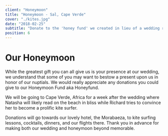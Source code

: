```yaml
---
client: "Honeymoon"
title: "Honeymoon - Sal, Cape Verde"
cover: "./kites.jpg"
date: "2018-02-25"
subtitle: "Donate to the 'honey fund' we created in lieu of a wedding registry."
position: 6
---
```

# Our Honeymoon

While the greatest gift you can all give us is your presence at our wedding, we understand that some of you may want to bestow a present upon us in honor of our nuptials. We would really appreciate any donations you could give to our Honeymoon Fund aka Honeyfund.

We will be going to Cape Verde, Africa for a week after the wedding where Natasha will likely read on the beach in bliss while Richard tries to convince her to become a prolific kite surfer.

Donations will go towards our lovely hotel, the Morabaeza, to kite surfing lessons, cocktails, dinners, and our flights there. Thank you in advance for making both our wedding and honeymoon beyond memorable.
